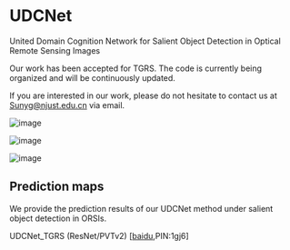 # UDCNet
United Domain Cognition Network for Salient Object Detection in Optical Remote Sensing Images

Our work has been accepted for TGRS. The code is currently being organized and will be continuously updated.

If you are interested in our work, please do not hesitate to contact us at Sunyg@njust.edu.cn via email.

![image](https://github.com/user-attachments/assets/f655cb60-af3f-4a62-88e0-7169cca24e6d)

![image](https://github.com/user-attachments/assets/03abc4f2-5a00-4b2f-9cf1-fe03b8ea7c28)

![image](https://github.com/user-attachments/assets/4a5330cc-f6bd-47b4-8bc4-2bef316b29c6)


## Prediction maps

We provide the prediction results of our UDCNet method under salient object detection in ORSIs.

UDCNet_TGRS (ResNet/PVTv2) [[baidu](https://pan.baidu.com/s/1jcN58vjzANPt3zJ3cvipXg),PIN:1gj6] 


